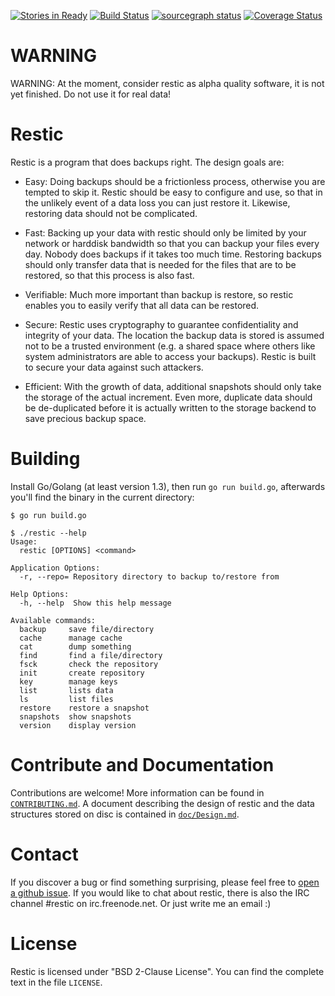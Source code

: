 [![Stories in Ready](https://badge.waffle.io/restic/restic.png?label=ready&title=Ready)](https://waffle.io/restic/restic)
[![Build Status](https://travis-ci.org/restic/restic.svg?branch=master)](https://travis-ci.org/restic/restic)
[![sourcegraph status](https://sourcegraph.com/api/repos/github.com/restic/restic/.badges/status.png)](https://sourcegraph.com/github.com/restic/restic)
[![Coverage Status](https://coveralls.io/repos/restic/restic/badge.svg)](https://coveralls.io/r/restic/restic)

WARNING
=======

WARNING: At the moment, consider restic as alpha quality software, it is not
yet finished. Do not use it for real data!

Restic
======

Restic is a program that does backups right. The design goals are:

 * Easy: Doing backups should be a frictionless process, otherwise you are
   tempted to skip it.  Restic should be easy to configure and use, so that in
   the unlikely event of a data loss you can just restore it. Likewise,
   restoring data should not be complicated.

 * Fast: Backing up your data with restic should only be limited by your
   network or harddisk bandwidth so that you can backup your files every day.
   Nobody does backups if it takes too much time. Restoring backups should only
   transfer data that is needed for the files that are to be restored, so that
   this process is also fast.

 * Verifiable: Much more important than backup is restore, so restic enables
   you to easily verify that all data can be restored.

 * Secure: Restic uses cryptography to guarantee confidentiality and integrity
   of your data. The location the backup data is stored is assumed not to be a
   trusted environment (e.g. a shared space where others like system
   administrators are able to access your backups). Restic is built to secure
   your data against such attackers.

 * Efficient: With the growth of data, additional snapshots should only take
   the storage of the actual increment. Even more, duplicate data should be
   de-duplicated before it is actually written to the storage backend to save
   precious backup space.


Building
========

Install Go/Golang (at least version 1.3), then run `go run build.go`,
afterwards you'll find the binary in the current directory:

    $ go run build.go

    $ ./restic --help
    Usage:
      restic [OPTIONS] <command>

    Application Options:
      -r, --repo= Repository directory to backup to/restore from

    Help Options:
      -h, --help  Show this help message

    Available commands:
      backup     save file/directory
      cache      manage cache
      cat        dump something
      find       find a file/directory
      fsck       check the repository
      init       create repository
      key        manage keys
      list       lists data
      ls         list files
      restore    restore a snapshot
      snapshots  show snapshots
      version    display version


Contribute and Documentation
============================

Contributions are welcome! More information can be found in
[`CONTRIBUTING.md`](CONTRIBUTING.md). A document describing the design of
restic and the data structures stored on disc is contained in
[`doc/Design.md`](doc/Design.md).

Contact
=======

If you discover a bug or find something surprising, please feel free to [open a
github issue](https://github.com/restic/restic/issues/new). If you would like
to chat about restic, there is also the IRC channel #restic on
irc.freenode.net. Or just write me an email :)

License
=======

Restic is licensed under "BSD 2-Clause License". You can find the complete text
in the file `LICENSE`.
